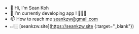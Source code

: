 - 👋 Hi, I’m Sean Koh
- 🌱 I’m currently developing app ! 👨🏽‍💻
- 📫 How to reach me seankzw@gmail.com
- 👉🏼 [seankzw.site](https://seankzw.site {:target="_blank"})

<!---
seankzw/seankzw is a ✨ special ✨ repository because its `README.md` (this file) appears on your GitHub profile.
You can click the Preview link to take a look at your changes.
--->
